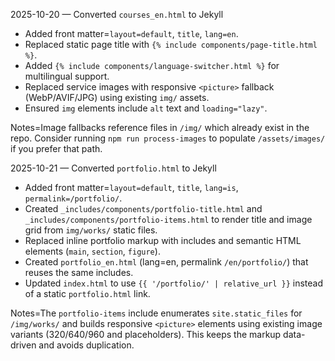 2025-10-20 — Converted `courses_en.html` to Jekyll

- Added front matter=`layout=default`, `title`, `lang=en`.
- Replaced static page title with `{% include components/page-title.html %}`.
- Added `{% include components/language-switcher.html %}` for multilingual support.
- Replaced service images with responsive `<picture>` fallback (WebP/AVIF/JPG) using existing `img/` assets.
- Ensured `img` elements include `alt` text and `loading="lazy"`.

Notes=Image fallbacks reference files in `/img/` which already exist in the repo. Consider running `npm run process-images` to populate `/assets/images/` if you prefer that path.

2025-10-21 — Converted `portfolio.html` to Jekyll

- Added front matter=`layout=default`, `title`, `lang=is`, `permalink=/portfolio/`.
- Created `_includes/components/portfolio-title.html` and `_includes/components/portfolio-items.html` to render title and image grid from `img/works/` static files.
- Replaced inline portfolio markup with includes and semantic HTML elements (`main`, `section`, `figure`).
- Created `portfolio_en.html` (lang=en, permalink `/en/portfolio/`) that reuses the same includes.
- Updated `index.html` to use `{{ '/portfolio/' | relative_url }}` instead of a static `portfolio.html` link.

Notes=The `portfolio-items` include enumerates `site.static_files` for `/img/works/` and builds responsive `<picture>` elements using existing image variants (320/640/960 and placeholders). This keeps the markup data-driven and avoids duplication.
